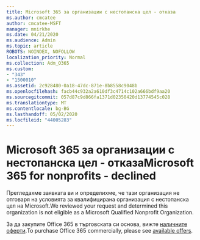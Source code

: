 ```yaml
---
title: Microsoft 365 за организации с нестопанска цел - отказа
ms.author: cmcatee
author: cmcatee-MSFT
manager: mnirkhe
ms.date: 04/21/2020
ms.audience: Admin
ms.topic: article
ROBOTS: NOINDEX, NOFOLLOW
localization_priority: Normal
ms.collection: Adm_O365
ms.custom:
- "343"
- "1500010"
ms.assetid: 2c928480-0a18-47dc-871e-8b8558c9048b
ms.openlocfilehash: facb44c932a2a610df3c4714c102a666bdf9aa20
ms.sourcegitcommit: 057d87c9d866fa1371d02350420d13774545c028
ms.translationtype: MT
ms.contentlocale: bg-BG
ms.lasthandoff: 05/02/2020
ms.locfileid: "44005283"
---
```

# <a name="microsoft-365-for-nonprofits---declined"></a><span data-ttu-id="39820-102">Microsoft 365 за организации с нестопанска цел - отказа</span><span class="sxs-lookup"><span data-stu-id="39820-102">Microsoft 365 for nonprofits - declined</span></span>

<span data-ttu-id="39820-103">Прегледахме заявката ви и определихме, че тази организация не отговаря на условията за квалифицирана организация с нестопанска цел на Microsoft.</span><span class="sxs-lookup"><span data-stu-id="39820-103">We reviewed your request and determined this organization is not eligible as a Microsoft Qualified Nonprofit Organization.</span></span>
  
<span data-ttu-id="39820-104">За да закупите Office 365 в търговската си основа, вижте [наличните оферти](https://portal.office.com/AdminPortal/Home).</span><span class="sxs-lookup"><span data-stu-id="39820-104">To purchase Office 365 commercially, please see [available offers](https://portal.office.com/AdminPortal/Home).</span></span>

